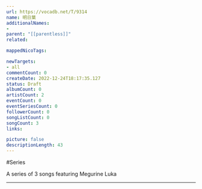```yaml
---
url: https://vocadb.net/T/9314
name: 明日葉
additionalNames: 
- 
parent: "[[parentless]]"
related:

mappedNicoTags:

newTargets:
- all
commentCount: 0
createDate: 2022-12-24T18:17:35.127
status: Draft
albumCount: 0
artistCount: 2
eventCount: 0
eventSeriesCount: 0
followerCount: 0
songListCount: 0
songCount: 3
links: 

picture: false
descriptionLength: 43
---
```


#Series

A series of 3 songs featuring Megurine Luka

---

